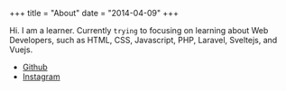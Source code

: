 +++
title = "About"
date = "2014-04-09"
+++

Hi. I am a learner. Currently ``trying`` to focusing on learning about Web Developers, such as HTML, CSS, Javascript, PHP, Laravel, Sveltejs, and Vuejs.

* [Github](https://github.com/zulkiflijufri)
* [Instagram](https://instagram.com/zulkifli.jufri)

